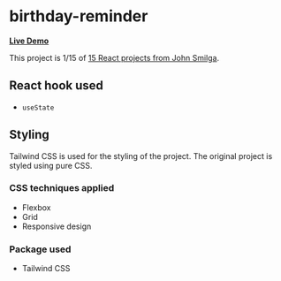 # birthday-reminder

[**Live Demo**](https://nickau309.github.io/birthday-reminder/)

This project is 1/15 of [15 React projects from John Smilga](https://github.com/john-smilga/react-projects).

## React hook used
- `useState`

## Styling
Tailwind CSS is used for the styling of the project. The original project is styled using pure CSS. 

### CSS techniques applied
- Flexbox
- Grid
- Responsive design

### Package used
- Tailwind CSS
